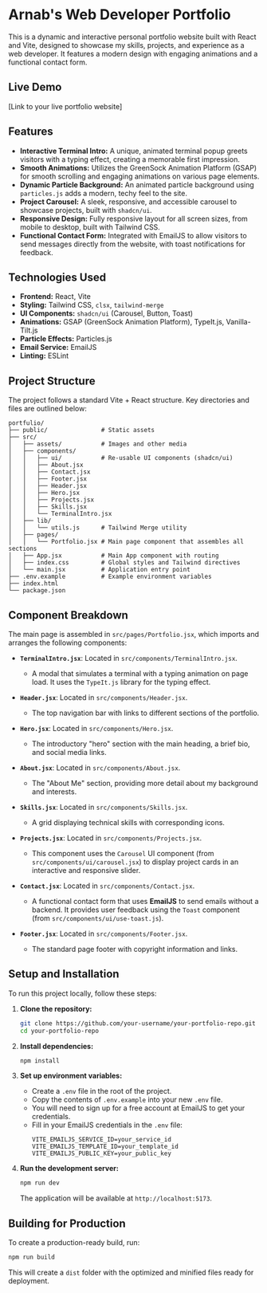 # Arnab's Web Developer Portfolio

This is a dynamic and interactive personal portfolio website built with React and Vite, designed to showcase my skills, projects, and experience as a web developer. It features a modern design with engaging animations and a functional contact form.

## Live Demo

[Link to your live portfolio website]

## Features

- **Interactive Terminal Intro:** A unique, animated terminal popup greets visitors with a typing effect, creating a memorable first impression.
- **Smooth Animations:** Utilizes the GreenSock Animation Platform (GSAP) for smooth scrolling and engaging animations on various page elements.
- **Dynamic Particle Background:** An animated particle background using `particles.js` adds a modern, techy feel to the site.
- **Project Carousel:** A sleek, responsive, and accessible carousel to showcase projects, built with `shadcn/ui`.
- **Responsive Design:** Fully responsive layout for all screen sizes, from mobile to desktop, built with Tailwind CSS.
- **Functional Contact Form:** Integrated with EmailJS to allow visitors to send messages directly from the website, with toast notifications for feedback.

## Technologies Used

- **Frontend:** React, Vite
- **Styling:** Tailwind CSS, `clsx`, `tailwind-merge`
- **UI Components:** `shadcn/ui` (Carousel, Button, Toast)
- **Animations:** GSAP (GreenSock Animation Platform), TypeIt.js, Vanilla-Tilt.js
- **Particle Effects:** Particles.js
- **Email Service:** EmailJS
- **Linting:** ESLint

## Project Structure

The project follows a standard Vite + React structure. Key directories and files are outlined below:

```
portfulio/
├── public/               # Static assets
├── src/
│   ├── assets/           # Images and other media
│   ├── components/
│   │   ├── ui/           # Re-usable UI components (shadcn/ui)
│   │   ├── About.jsx
│   │   ├── Contact.jsx
│   │   ├── Footer.jsx
│   │   ├── Header.jsx
│   │   ├── Hero.jsx
│   │   ├── Projects.jsx
│   │   ├── Skills.jsx
│   │   └── TerminalIntro.jsx
│   ├── lib/
│   │   └── utils.js      # Tailwind Merge utility
│   ├── pages/
│   │   └── Portfolio.jsx # Main page component that assembles all sections
│   ├── App.jsx           # Main App component with routing
│   ├── index.css         # Global styles and Tailwind directives
│   └── main.jsx          # Application entry point
├── .env.example          # Example environment variables
├── index.html
└── package.json
```

## Component Breakdown

The main page is assembled in `src/pages/Portfolio.jsx`, which imports and arranges the following components:

- **`TerminalIntro.jsx`**: Located in `src/components/TerminalIntro.jsx`.

  - A modal that simulates a terminal with a typing animation on page load. It uses the `TypeIt.js` library for the typing effect.

- **`Header.jsx`**: Located in `src/components/Header.jsx`.

  - The top navigation bar with links to different sections of the portfolio.

- **`Hero.jsx`**: Located in `src/components/Hero.jsx`.

  - The introductory "hero" section with the main heading, a brief bio, and social media links.

- **`About.jsx`**: Located in `src/components/About.jsx`.

  - The "About Me" section, providing more detail about my background and interests.

- **`Skills.jsx`**: Located in `src/components/Skills.jsx`.

  - A grid displaying technical skills with corresponding icons.

- **`Projects.jsx`**: Located in `src/components/Projects.jsx`.

  - This component uses the `Carousel` UI component (from `src/components/ui/carousel.jsx`) to display project cards in an interactive and responsive slider.

- **`Contact.jsx`**: Located in `src/components/Contact.jsx`.

  - A functional contact form that uses **EmailJS** to send emails without a backend. It provides user feedback using the `Toast` component (from `src/components/ui/use-toast.js`).

- **`Footer.jsx`**: Located in `src/components/Footer.jsx`.
  - The standard page footer with copyright information and links.

## Setup and Installation

To run this project locally, follow these steps:

1.  **Clone the repository:**

    ```bash
    git clone https://github.com/your-username/your-portfolio-repo.git
    cd your-portfolio-repo
    ```

2.  **Install dependencies:**

    ```bash
    npm install
    ```

3.  **Set up environment variables:**

    - Create a `.env` file in the root of the project.
    - Copy the contents of `.env.example` into your new `.env` file.
    - You will need to sign up for a free account at EmailJS to get your credentials.
    - Fill in your EmailJS credentials in the `.env` file:
      ```
      VITE_EMAILJS_SERVICE_ID=your_service_id
      VITE_EMAILJS_TEMPLATE_ID=your_template_id
      VITE_EMAILJS_PUBLIC_KEY=your_public_key
      ```

4.  **Run the development server:**
    ```bash
    npm run dev
    ```
    The application will be available at `http://localhost:5173`.

## Building for Production

To create a production-ready build, run:

```bash
npm run build
```

This will create a `dist` folder with the optimized and minified files ready for deployment.
